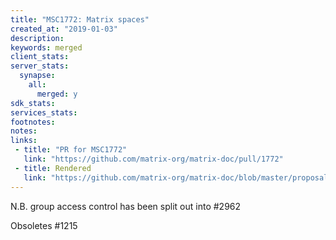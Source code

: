 ```yaml
---
title: "MSC1772: Matrix spaces"
created_at: "2019-01-03"
description:
keywords: merged
client_stats:
server_stats:
  synapse:
    all:
      merged: y
sdk_stats:
services_stats:
footnotes:
notes:
links:
 - title: "PR for MSC1772"
   link: "https://github.com/matrix-org/matrix-doc/pull/1772"
 - title: Rendered
   link: "https://github.com/matrix-org/matrix-doc/blob/master/proposals/1772-groups-as-rooms.md"
---
```


N.B. group access control has been split out into #2962

Obsoletes #1215
